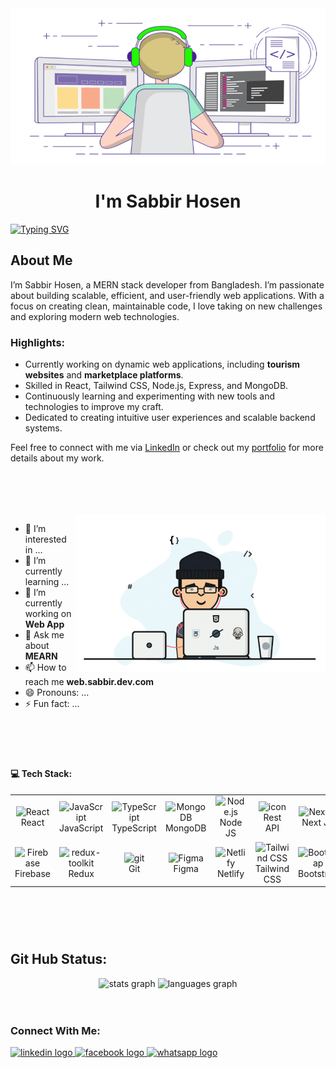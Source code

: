 <img width="100%" height="250px" margin="0 auto" src="/ezgif-com-crop.gif" />

<h1 align="center"> I'm Sabbir Hosen</h1>

[![Typing SVG](https://readme-typing-svg.demolab.com?font=Fira+Code&size=21&duration=5020&pause=991&color=FFFFFF&random=false&width=559&lines=A+Passionate+Web+Developer+From+Bangladesh)](https://git.io/typing-svg)





## About Me

I’m Sabbir Hosen, a MERN stack developer from Bangladesh. I’m passionate about building scalable, efficient, and user-friendly web applications. With a focus on creating clean, maintainable code, I love taking on new challenges and exploring modern web technologies.

### Highlights:
- Currently working on dynamic web applications, including **tourism websites** and **marketplace platforms**.  
- Skilled in React, Tailwind CSS, Node.js, Express, and MongoDB.  
- Continuously learning and experimenting with new tools and technologies to improve my craft.  
- Dedicated to creating intuitive user experiences and scalable backend systems.

Feel free to connect with me via [LinkedIn](https://www.linkedin.com/in/sabbir-hosen-dev/) or check out my [portfolio](https://sabbirhosen.netlify.app/) for more details about my work.



<br/>
<br/>
<br/>
<br/>


<img align="right" alt="Coding" width="400" src="/img2.gif">

- 👀 I’m interested in ...
- 🌱 I’m currently learning ...
- 🔭 I’m currently working on **Web App**
- 💬 Ask me about **MEARN**
- 📫 How to reach me **web.sabbir.dev.com**
- 😄 Pronouns: ...
 - ⚡ Fun fact: ...

<br/>
<br/>
<br/>

###

<h4>💻 Tech Stack:</h4>

<table align="center">
  <tr>
    <td align="center" width="96">
        <img src="https://skillicons.dev/icons?i=react" alt="React" width="60" height="60" />
      <br>React
    </td>
    <td align="center" width="96">
        <img src="https://skillicons.dev/icons?i=js" alt="JavaScript" width="60" height="60" />
      <br>JavaScript
    </td>
    <td align="center" width="96">
        <img src="https://skillicons.dev/icons?i=ts" alt="TypeScript" width="60" height="60" />
      <br>TypeScript
    </td>
    <td align="center" width="96">
        <img src="https://skillicons.dev/icons?i=mongodb" alt="MongoDB" width="60" height="60" />
      <br>MongoDB
    </td>
    <td align="center" width="96">
        <img src="https://skillicons.dev/icons?i=nodejs" alt="Node.js" width="60" height="60" />
      <br>Node JS
    </td>
    <td align="center" width="96">
      <img src="https://techstack-generator.vercel.app/restapi-icon.svg" alt="icon" width="60" height="60" />
      <br>Rest API
    </td>
    <td align="center" width="96">
        <img src="https://skillicons.dev/icons?i=nextjs" alt="Next.js" width="60" height="60" />
      <br>Next JS
    </td>
    <td align="center" width="96">
        <img src="https://skillicons.dev/icons?i=express" alt="Express.js" width="60" height="60" />
      <br>Express JS
    </td>
    <td align="center" width="96">
        <img src="https://skillicons.dev/icons?i=vscode" alt="VSCode" width="60" height="60" />
      <br>VSCode
    </td>
  </tr>
  <tr>
    <td align="center" width="96">
        <img src="https://skillicons.dev/icons?i=firebase" width="60" height="60" alt="Firebase" />
      <br>Firebase
    </td>
    <td align="center" width="96">
      <img src="https://redux-toolkit.js.org/img/redux.svg" alt="redux-toolkit" width="40" height="40"/>
      <br>Redux
    </td>
    <td align="center" width="96">
       <img src="https://www.vectorlogo.zone/logos/git-scm/git-scm-icon.svg" alt="git" width="40" height="40"/> 
      <br>Git
    </td>
    <td align="center" width="96">
        <img src="https://skillicons.dev/icons?i=figma" width="60" height="60" alt="Figma" />
      <br>Figma
    </td>
    <td align="center" width="96">
        <img src="https://skillicons.dev/icons?i=netlify" width="60" height="60" alt="Netlify" />
      <br>Netlify
    </td>
    <td align="center" width="96">
        <img src="https://skillicons.dev/icons?i=tailwindcss" alt="Tailwind CSS" width="60" height="60" />
      <br>Tailwind CSS
    </td>
    <td align="center" width="96">
        <img src="https://skillicons.dev/icons?i=bootstrap" width="60" height="60" alt="Bootstrap" />
      <br>Bootstrap
    </td>
    <td align="center" width="96">
        <img src="https://skillicons.dev/icons?i=html" width="60" height="60" alt="HTML5" />
      <br>HTML5
    </td>
    <td align="center" width="96">
        <img src="https://skillicons.dev/icons?i=css" width="60" height="60" alt="CSS3" />
      <br>CSS3
    </td>
  </tr>
</table>

###

<br/>
<br/>
<br/>


<h2 align="left">Git Hub Status:</h2>

<div align="center">
  <img src="https://github-readme-stats.vercel.app/api?username=sabbir-hosen-dev&hide_title=false&hide_rank=false&show_icons=true&include_all_commits=true&count_private=true&disable_animations=false&theme=dracula&locale=en&hide_border=false" height="150" alt="stats graph"  />
  <img src="https://github-readme-stats.vercel.app/api/top-langs?username=sabbir-hosen-dev&locale=en&hide_title=false&layout=compact&card_width=320&langs_count=5&theme=dracula&hide_border=false" height="150" alt="languages graph"  />
</div>

<br/>
<br/>


<h3 align="left">Connect With Me:</h3>
<div align="left">
  <a href="https://www.linkedin.com/in/sabbir-hosen-dev/" target="_blank">
    <img src="https://raw.githubusercontent.com/maurodesouza/profile-readme-generator/master/src/assets/icons/social/linkedin/default.svg" width="52" height="40" alt="linkedin logo"  />
  </a>
  <a href="https://www.facebook.com/sabbir.hosen.dev" target="_blank">
    <img src="https://raw.githubusercontent.com/maurodesouza/profile-readme-generator/master/src/assets/icons/social/facebook/default.svg" width="52" height="40" alt="facebook logo"  />
  </a>
  <a href="https://wa.me/+8801313530719" target="_blank">
    <img src="https://raw.githubusercontent.com/maurodesouza/profile-readme-generator/master/src/assets/icons/social/whatsapp/default.svg" width="52" height="40" alt="whatsapp logo"  />
  </a>
</div>

###
